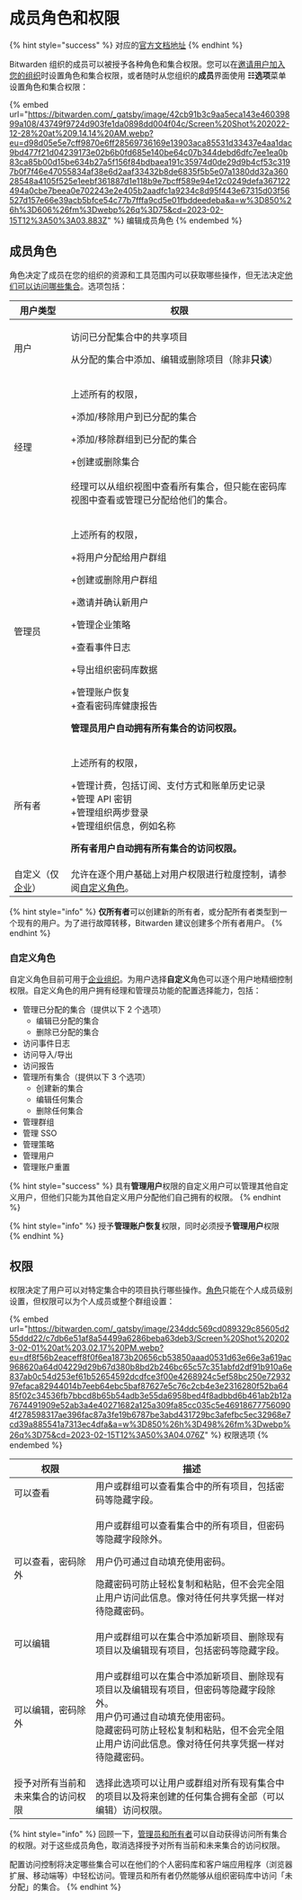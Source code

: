 # 成员角色和权限

{% hint style="success" %}
对应的[官方文档地址](https://bitwarden.com/help/article/user-types-access-control/)
{% endhint %}

Bitwarden 组织的成员可以被授予各种角色和集合权限。您可以在[邀请用户加入您的组织](../../organizations/user-management.md)时设置角色和集合权限，或者随时从您组织的**成员**界面使用 **☷选项**菜单设置角色和集合权限：

{% embed url="https://bitwarden.com/_gatsby/image/42cb91b3c9aa5eca143e46039899a108/43749f9724d903fe1da0898dd004f04c/Screen%20Shot%202022-12-28%20at%209.14.14%20AM.webp?eu=d98d05e5e7cff9870e6ff28569736169e13903aca85531d33437e4aa1dac9bd477f21d04239173e02b6b0fd685e140be64c07b344debd6dfc7ee1ea0b83ca85b00d15be634b27a5f156f84bdbaea191c35974d0de29d9b4cf53c3197b0f7f46e47055834af38e6d2aaf33432b8de6835f5b5e07a1380dd32a36028548a4105f525e1eebf361887d1e118b9e7bcff589e94e12c0249defa367122494a0cbe7beea0e702243e2e405b2aadfc1a9234c8d95f443e67315d03f56527d157e66e39acb5bfce54c77b7fffa9cd5e01fbddeedeba&a=w%3D850%26h%3D606%26fm%3Dwebp%26q%3D75&cd=2023-02-15T12%3A50%3A03.883Z" %}
编辑成员角色
{% endembed %}

## 成员角色 <a href="#member-roles" id="member-roles"></a>

角色决定了成员在您的组织的资源和工具范围内可以获取哪些操作，但无法决定[他们可以访问哪些集合](member-roles-and-permissions.md#permissions)。选项包括：

| 用户类型                                                                                                   | 权限                                                                                                                                                                                     |
| ------------------------------------------------------------------------------------------------------ | -------------------------------------------------------------------------------------------------------------------------------------------------------------------------------------- |
| 用户                                                                                                     | <p>访问已分配集合中的共享项目</p><p>从分配的集合中添加、编辑或删除项目（除非<strong>只读</strong>）</p>                                                                                                                    |
| 经理                                                                                                     | <p>上述所有的权限，</p><p>+添加/移除用户到已分配的集合</p><p>+添加/移除群组到已分配的集合</p><p>+创建或删除集合<br><br>经理可以从组织视图中查看所有集合，但只能在密码库视图中查看或管理已分配给他们的集合。</p>                                                           |
| 管理员                                                                                                    | <p>上述所有的权限，</p><p>+将用户分配给用户群组</p><p>+创建或删除用户群组</p><p>+邀请并确认新用户</p><p>+管理企业策略</p><p>+查看事件日志</p><p>+导出组织密码库数据</p><p>+管理账户恢复<br>+查看密码库健康报告</p><p><strong>管理员用户自动拥有所有集合的访问权限。</strong></p> |
| 所有者                                                                                                    | <p>上述所有的权限，</p><p>+管理计费，包括订阅、支付方式和账单历史记录<br>+管理 API 密钥<br>+管理组织两步登录<br>+管理组织信息，例如名称</p><p><strong>所有者用户自动拥有所有集合的访问权限。</strong></p>                                                     |
| 自定义（仅[企业](../../plans-and-pricing/password-manager/about-bitwarden-plans.md#enterprise-organizations)） | 允许在逐个用户基础上对用户权限进行粒度控制，请参阅[自定义角色](member-roles-and-permissions.md#custom-role)。                                                                                                         |

{% hint style="info" %}
**仅所有者**可以创建新的所有者，或分配所有者类型到一个现有的用户。为了进行故障转移，Bitwarden 建议创建多个所有者用户。
{% endhint %}

### 自定义角色 <a href="#custom-role" id="custom-role"></a>

自定义角色目前可用于[企业组织](../../plans-and-pricing/password-manager/about-bitwarden-plans.md#enterprise-organizations)。为用户选择**自定义**角色可以逐个用户地精细控制权限。自定义角色的用户拥有经理和管理员功能的配置选择能力，包括：

* 管理已分配的集合（提供以下 2 个选项）
  * 编辑已分配的集合
  * 删除已分配的集合
* 访问事件日志
* 访问导入/导出
* 访问报告
* 管理所有集合（提供以下 3 个选项）
  * 创建新的集合
  * 编辑任何集合
  * 删除任何集合
* 管理群组
* 管理 SSO
* 管理策略
* 管理用户
* 管理账户重置

{% hint style="success" %}
具有**管理用户**权限的自定义用户可以管理其他自定义用户，但他们只能为其他自定义用户分配他们自己拥有的权限。
{% endhint %}

{% hint style="info" %}
授予**管理账户恢复**权限，同时必须授予**管理用户**权限
{% endhint %}

## 权限 <a href="#permissions" id="permissions"></a>

权限决定了用户可以对特定集合中的项目执行哪些操作。[角色](member-roles-and-permissions.md#member-roles)只能在个人成员级别设置，但权限可以为个人成员或整个群组设置：

{% embed url="https://bitwarden.com/_gatsby/image/234ddc569cd089329c85605d255ddd22/c7db6e51af8a54499a6286beba63deb3/Screen%20Shot%202023-02-01%20at%203.02.17%20PM.webp?eu=df8f56b2eaceff8f0f6ea1873b20656cb53850aaad0531d63e66e3a619ac968620a64d04229d29b67d380b8bd2b246bc65c57c351abfd2df91b910a6e837ab0c54d253ef61b52654592dcdfce3f00e4268924c5ef58bc250e7293297efaca82944014b7eeb64ebc5baf87627e5c76c2cb4e3e2316280f52ba6485f02c34536fb7bbcd8b65b54adb3e55da6958bed4f8adbbd6b461ab2b12a7674491909e52ab3a4e40271682a125a309fa85cc035c5e469186777560904f278598317ae396fac87a3fe19b6787be3abd431729bc3afefbc5ec32968e7cd39a885541a7313ec4dfa&a=w%3D850%26h%3D498%26fm%3Dwebp%26q%3D75&cd=2023-02-15T12%3A50%3A04.076Z" %}
权限选项
{% endembed %}

| 权限                | 描述                                                                                                                          |
| ----------------- | --------------------------------------------------------------------------------------------------------------------------- |
| 可以查看              | 用户或群组可以查看集合中的所有项目，包括密码等隐藏字段。                                                                                                |
| 可以查看，密码除外         | <p>用户或群组可以查看集合中的所有项目，但密码等隐藏字段除外。</p><p>用户仍可通过自动填充使用密码。</p><p>隐藏密码可防止轻松复制​​和粘贴，但不会完全阻止用户访问此信息。像对待任何共享凭据一样对待隐藏密码。</p>         |
| 可以编辑              | 用户或群组可以在集合中添加新项目、删除现有项目以及编辑现有项目，包括密码等隐藏字段。                                                                                  |
| 可以编辑，密码除外         | <p>用户或群组可以在集合中添加新项目、删除现有项目以及编辑现有项目，但密码等隐藏字段除外。<br>用户仍可通过自动填充使用密码。<br>隐藏密码可防止轻松复制​​和粘贴，但不会完全阻止用户访问此信息。像对待任何共享凭据一样对待隐藏密码。</p> |
| 授予对所有当前和未来集合的访问权限 | 选择此选项可以让用户或群组对所有现有集合中的项目以及将来创建的任何集合拥有全部（可以编辑）访问权限。                                                                          |

{% hint style="info" %}
回顾一下，[管理员和所有者](member-roles-and-permissions.md#member-roles)可以自动获得访问所有集合的权限。对于这些成员角色，取消选择授予对所有当前和未来集合的访问权限。

配置访问控制将决定哪些集合可以在他们的个人密码库和客户端应用程序（浏览器扩展、移动端等）中轻松访问。管理员和所有者仍然能够从组织密码库中访问「未分配」的集合。
{% endhint %}
